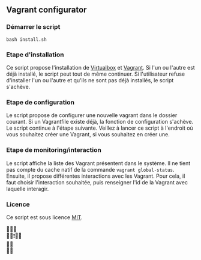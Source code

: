 ## Vagrant configurator

### Démarrer le script
`bash install.sh`


### Etape d'installation
Ce script propose l'installation de [Virtualbox](https://www.virtualbox.org/wiki/Documentation) et [Vagrant](https://www.vagrantup.com/intro/index.html).
Si l'un ou l'autre est déjà installé, le script peut tout de même continuer.
Si l'utilisateur refuse d'installer l'un ou l'autre et qu'ils ne sont pas déjà installés, le script s'achève.


### Etape de configuration
Le script propose de configurer une nouvelle vagrant dans le dossier courant.
Si un Vagrantfile existe déjà, la fonction de configuration s'achève. Le script continue à l'étape suivante.
Veillez à lancer ce script à l'endroit où vous souhaitez créer une Vagrant, si vous souhaitez en créer une.


### Etape de monitoring/interaction
Le script affiche la liste des Vagrant présentent dans le système.
Il ne tient pas compte du cache natif de la commande `vagrant global-status`.
Ensuite, il propose différentes interactions avec les Vagrant.
Pour cela, il faut choisir l'interaction souhaitée, puis renseigner l'id de la Vagrant avec laquelle interagir.


### Licence
Ce script est sous licence [MIT](https://choosealicense.com/licenses/mit/).

:man::speech_balloon::no_good:  
:man::anger::exclamation::punch::collision:  
:two_women_holding_hands::two_hearts:  
:bow::broken_heart:  
